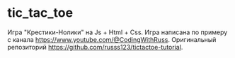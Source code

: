 # tic_tac_toe
Игра "Крестики-Нолики" на Js + Html + Css.
Игра написана по примеру с канала https://www.youtube.com/@CodingWithRuss. Оригинальный репозиторий https://github.com/russs123/tictactoe-tutorial.
